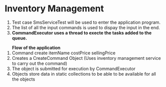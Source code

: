 # Inventory Management

<ol>
<li>Test case SmsServiceTest will be used to enter the application program.</li>
<li>The list of all the input commands is used to dispay the input in the end.</li>
<li><b>CommandExecutor uses a thread to execte the tasks added to the queue.</b></li>
</ol>
<ol><b>Flow of the application</b>
<li>Command create itemName costPrice sellingPrice</li>
<li>Creates a CreateCommand Object (Uses inventory management service to carry out the command)</li>
<li>The object is submitted for execution by CommandExecutor</li>
<li>Objects store data in static collections to be able to be available for all the objects</li>
</ol>
